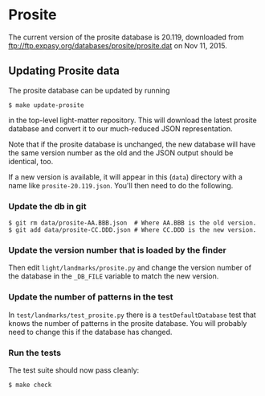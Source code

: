 # Prosite

The current version of the prosite database is 20.119, downloaded from
ftp://ftp.expasy.org/databases/prosite/prosite.dat on Nov 11, 2015.

## Updating Prosite data

The prosite database can be updated by running

    $ make update-prosite

in the top-level light-matter repository.  This will download the latest
prosite database and convert it to our much-reduced JSON representation.

Note that if the prosite database is unchanged, the new database will have
the same version number as the old and the JSON output should be identical,
too.

If a new version is available, it will appear in this (`data`) directory
with a name like `prosite-20.119.json`. You'll then need to do the following.

### Update the db in git

    $ git rm data/prosite-AA.BBB.json  # Where AA.BBB is the old version.
    $ git add data/prosite-CC.DDD.json # Where CC.DDD is the new version.

### Update the version number that is loaded by the finder

Then edit `light/landmarks/prosite.py` and change the version number of
the database in the `_DB_FILE` variable to match the new version.

### Update the number of patterns in the test

In `test/landmarks/test_prosite.py` there is a `testDefaultDatabase` test
that knows the number of patterns in the prosite database. You will
probably need to change this if the database has changed.

### Run the tests

The test suite should now pass cleanly:

    $ make check

